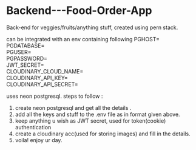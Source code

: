 # Backend---Food-Order-App

Back-end for veggies/fruits/anything stuff, 
created using pern stack.

can be integrated with an env containing following 
PGHOST=  
PGDATABASE=  
PGUSER=  
PGPASSWORD=  
JWT_SECRET=  
CLOUDINARY_CLOUD_NAME=  
CLOUDINARY_API_KEY=  
CLOUDINARY_API_SECRET=  

uses neon postgresql.
steps to follow : 
1) create neon postgresql and get all the details .
2) add all the keys and stuff to the .env file as in format given above.
3) keep anything u wish as JWT secret, used for token(cookie) authentication
4) create a cloudinary acc(used for storing images) and fill in the details.
5) voila! enjoy ur day.
